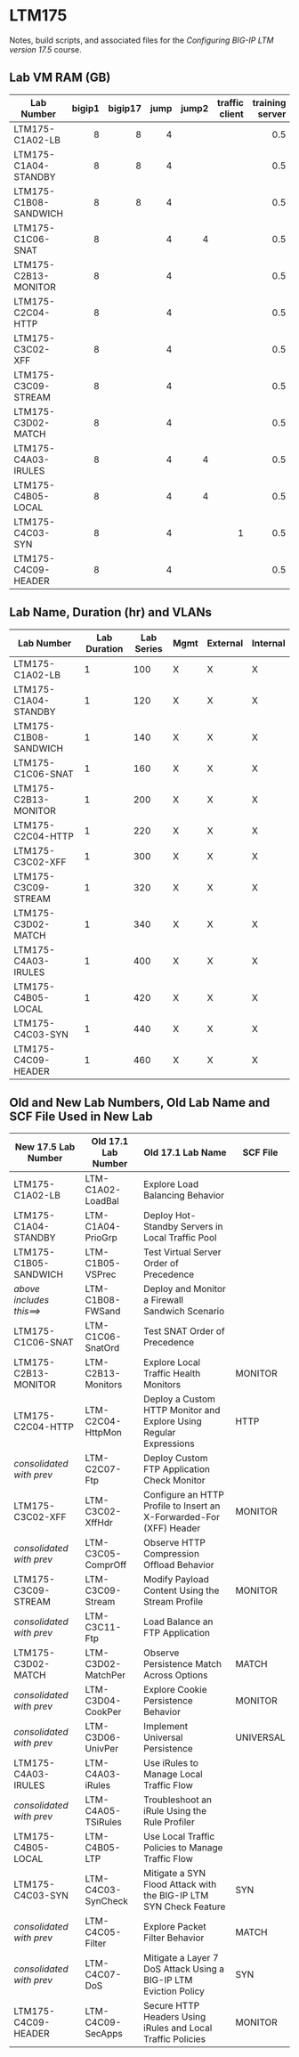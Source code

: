# LTM175

Notes, build scripts, and associated files for the *Configuring BIG-IP LTM version 17.5* course.

## Lab VM RAM (GB)

|Lab Number             |bigip1|bigip17|jump|jump2|traffic client|training server|
|-----------------------|-----:|------:|---:|----:|-------------:|--------------:|
|LTM175-C1A02-LB        |8     |8      |4   |     |              |0.5            |
|LTM175-C1A04-STANDBY   |8     |8      |4   |     |              |0.5            |
|LTM175-C1B08-SANDWICH  |8     |8      |4   |     |              |0.5            |
|LTM175-C1C06-SNAT      |8     |       |4   |4    |              |0.5            |
|LTM175-C2B13-MONITOR   |8     |       |4   |     |              |0.5            |
|LTM175-C2C04-HTTP      |8     |       |4   |     |              |0.5            |
|LTM175-C3C02-XFF       |8     |       |4   |     |              |0.5            |
|LTM175-C3C09-STREAM    |8     |       |4   |     |              |0.5            |
|LTM175-C3D02-MATCH     |8     |       |4   |     |              |0.5            |
|LTM175-C4A03-IRULES    |8     |       |4   |4    |              |0.5            |
|LTM175-C4B05-LOCAL     |8     |       |4   |4    |              |0.5            |
|LTM175-C4C03-SYN       |8     |       |4   |     |1             |0.5            |
|LTM175-C4C09-HEADER    |8     |       |4   |     |              |0.5            |

## Lab Name, Duration (hr) and VLANs

| Lab Number            | Lab Duration | Lab Series | Mgmt | External | Internal  |
|-----------------------|--------------|------------|------|----------|-----------|
| LTM175-C1A02-LB       | 1            | 100        | X    | X        | X         |
| LTM175-C1A04-STANDBY  | 1            | 120        | X    | X        | X         |
| LTM175-C1B08-SANDWICH | 1            | 140        | X    | X        | X         |
| LTM175-C1C06-SNAT     | 1            | 160        | X    | X        | X         |
| LTM175-C2B13-MONITOR  | 1            | 200        | X    | X        | X         |
| LTM175-C2C04-HTTP     | 1            | 220        | X    | X        | X         |
| LTM175-C3C02-XFF      | 1            | 300        | X    | X        | X         |
| LTM175-C3C09-STREAM   | 1            | 320        | X    | X        | X         |
| LTM175-C3D02-MATCH    | 1            | 340        | X    | X        | X         |
| LTM175-C4A03-IRULES   | 1            | 400        | X    | X        | X         |
| LTM175-C4B05-LOCAL    | 1            | 420        | X    | X        | X         |
| LTM175-C4C03-SYN      | 1            | 440        | X    | X        | X         |
| LTM175-C4C09-HEADER   | 1            | 460        | X    | X        | X         |

## Old and New Lab Numbers, Old Lab Name and SCF File Used in New Lab

| New 17.5 Lab Number      | Old 17.1 Lab Number | Old 17.1 Lab Name                                                   | SCF File   |
|--------------------------|---------------------|---------------------------------------------------------------------|------------|
| LTM175-C1A02-LB          | LTM-C1A02-LoadBal   | Explore Load Balancing Behavior                                     |            |
| LTM175-C1A04-STANDBY     | LTM-C1A04-PrioGrp   | Deploy Hot-Standby Servers in Local Traffic Pool                    |            |
| LTM175-C1B05-SANDWICH    | LTM-C1B05-VSPrec    | Test Virtual Server Order of Precedence                             |            |
| *above includes this==>* | LTM-C1B08-FWSand    | Deploy and Monitor a Firewall Sandwich Scenario                     |            |
| LTM175-C1C06-SNAT        | LTM-C1C06-SnatOrd   | Test SNAT Order of Precedence                                       |            |
| LTM175-C2B13-MONITOR     | LTM-C2B13-Monitors  | Explore Local Traffic Health Monitors                               | MONITOR    |
| LTM175-C2C04-HTTP        | LTM-C2C04-HttpMon   | Deploy a Custom HTTP Monitor and Explore Using Regular Expressions  | HTTP       |
| *consolidated with prev* | LTM-C2C07-Ftp       | Deploy Custom FTP Application Check Monitor                         |            |
| LTM175-C3C02-XFF         | LTM-C3C02-XffHdr    | Configure an HTTP Profile to Insert an X-Forwarded-For (XFF) Header | MONITOR    |
| *consolidated with prev* | LTM-C3C05-ComprOff  | Observe HTTP Compression Offload Behavior                           |            |
| LTM175-C3C09-STREAM      | LTM-C3C09-Stream    | Modify Payload Content Using the Stream Profile                     | MONITOR    |
| *consolidated with prev* | LTM-C3C11-Ftp       | Load Balance an FTP Application                                     |            |
| LTM175-C3D02-MATCH       | LTM-C3D02-MatchPer  | Observe Persistence Match Across Options                            | MATCH      |
| *consolidated with prev* | LTM-C3D04-CookPer   | Explore Cookie Persistence Behavior                                 | MONITOR    |
| *consolidated with prev* | LTM-C3D06-UnivPer   | Implement Universal Persistence                                     | UNIVERSAL  |
| LTM175-C4A03-IRULES      | LTM-C4A03-iRules    | Use iRules to Manage Local Traffic Flow                             |            |
| *consolidated with prev* | LTM-C4A05-TSiRules  | Troubleshoot an iRule Using the Rule Profiler                       |            |
| LTM175-C4B05-LOCAL       | LTM-C4B05-LTP       | Use Local Traffic Policies to Manage Traffic Flow                   |            |
| LTM175-C4C03-SYN         | LTM-C4C03-SynCheck  | Mitigate a SYN Flood Attack with the BIG-IP LTM SYN Check Feature   | SYN        |
| *consolidated with prev* | LTM-C4C05-Filter    | Explore Packet Filter Behavior                                      | MATCH      |
| *consolidated with prev* | LTM-C4C07-DoS       | Mitigate a Layer 7 DoS Attack Using a BIG-IP LTM Eviction Policy    | SYN        |
| LTM175-C4C09-HEADER      | LTM-C4C09-SecApps   | Secure HTTP Headers Using iRules and Local Traffic Policies         | MONITOR    |


